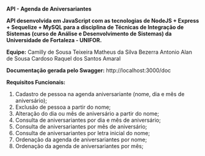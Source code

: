 **API - Agenda de Aniversariantes**

**API desenvolvida em JavaScript com as tecnologias de NodeJS + Express + Sequelize + MySQL para a disciplina de Técnicas de Integração de Sistemas (curso de Análise e Desenvolvimento de Sistemas) da Universidade de Fortaleza - UNIFOR.**

**Equipe:**
	Camilly de Sousa Teixeira
	Matheus da Silva Bezerra
	Antonio Alan de Sousa Cardoso
	Raquel dos Santos Amaral

**Documentação gerada pelo Swagger:** http://localhost:3000/doc

**Requisitos Funcionais:**
 1. Cadastro de pessoa na agenda aniversariante (nome, dia e mês de aniversário);
 2. Exclusão de pessoa a partir do nome;
 3. Alteração do dia ou mês de aniversário a partir do nome;
 4. Consulta de aniversariantes por dia e mês de aniversário;
 5. Consulta de aniversariantes por mês de aniversário;
 6. Consulta de aniversariantes por letra inicial do nome;
 7. Ordenação da agenda de aniversariantes por nome;
 8. Ordenação da agenda de aniversariantes por mês;

